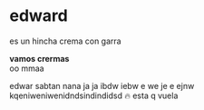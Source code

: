 # edward

es un hincha crema
con garra

**vamos crermas**  
oo mmaa

edwar sabtan nana ja ja ibdw iebw e we je e ejnw   
kqeniweniwenidndsindindidsd :fire: esta q vuela



[a]: #
